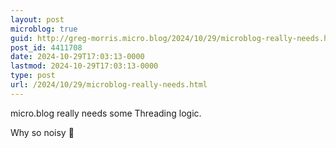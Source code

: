 ```yaml
---
layout: post
microblog: true
guid: http://greg-morris.micro.blog/2024/10/29/microblog-really-needs.html
post_id: 4411708
date: 2024-10-29T17:03:13-0000
lastmod: 2024-10-29T17:03:13-0000
type: post
url: /2024/10/29/microblog-really-needs.html
---
```

micro.blog really needs some Threading logic.

Why so noisy 🤫 
